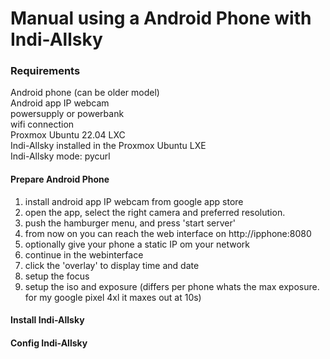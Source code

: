 # Manual using a Android Phone with Indi-Allsky

### Requirements
Android phone (can be older model)  
Android app IP webcam  
powersupply or powerbank  
wifi connection  
Proxmox Ubuntu 22.04 LXC  
Indi-Allsky installed in the Proxmox Ubuntu LXE  
Indi-Allsky mode: pycurl  

#### Prepare Android Phone
1) install android app IP webcam from google app store
2) open the app, select the right camera and preferred resolution.
3) push the hamburger menu, and press 'start server'
4) from now on you can reach the web interface on http://ipphone:8080
5) optionally give your phone a static IP om your network
6) continue in the webinterface
7) click the 'overlay' to display time and date
8) setup the focus
9) setup the iso and exposure (differs per phone whats the max exposure. for my google pixel 4xl it maxes out at 10s)

#### Install Indi-Allsky

#### Config Indi-Allsky
